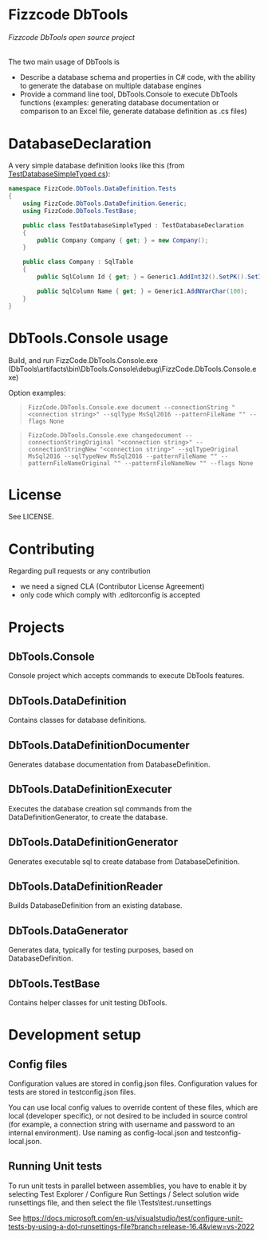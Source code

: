 # Fizzcode DbTools
###### Fizzcode DbTools open source project

The two main usage of DbTools is
- Describe a database schema and properties in C# code, with the ability to generate the database on multiple database engines
- Provide a command line tool, DbTools.Console to execute DbTools functions (examples: generating database documentation or comparison to an Excel file, generate database definition as .cs files)

# DatabaseDeclaration
A very simple database definition looks like this (from
[TestDatabaseSimpleTyped.cs](https://github.com/FizzcodeSoftware/DbTools/blob/master/Tests/DbTools.DataDefinition.Tests/DatabaseDeclaration/Typed/TestDatabaseSimpleTyped.cs)):

```cs
namespace FizzCode.DbTools.DataDefinition.Tests
{
    using FizzCode.DbTools.DataDefinition.Generic;
    using FizzCode.DbTools.TestBase;

    public class TestDatabaseSimpleTyped : TestDatabaseDeclaration
    {
        public Company Company { get; } = new Company();
    }

    public class Company : SqlTable
    {
        public SqlColumn Id { get; } = Generic1.AddInt32().SetPK().SetIdentity();

        public SqlColumn Name { get; } = Generic1.AddNVarChar(100);
    }
}
```

# DbTools.Console usage
Build, and run FizzCode.DbTools.Console.exe
(DbTools\artifacts\bin\DbTools.Console\debug\FizzCode.DbTools.Console.exe)

Option examples:

> ```FizzCode.DbTools.Console.exe document --connectionString "<connection string>" --sqlType MsSql2016 --patternFileName "" --flags None```

> ```FizzCode.DbTools.Console.exe changedocument --connectionStringOriginal "<connection string>" --connectionStringNew "<connection string>" --sqlTypeOriginal MsSql2016 --sqlTypeNew MsSql2016 --patternFileName "" --patternFileNameOriginal "" --patternFileNameNew "" --flags None```

# License

See LICENSE.

# Contributing

Regarding pull requests or any contribution
- we need a signed CLA (Contributor License Agreement)
- only code which comply with .editorconfig is accepted

# Projects
## DbTools.Console
Console project which accepts commands to execute DbTools features.
## DbTools.DataDefinition
Contains classes for database definitions.
## DbTools.DataDefinitionDocumenter
Generates database documentation from DatabaseDefinition.
## DbTools.DataDefinitionExecuter
Executes the database creation sql commands from the DataDefinitionGenerator, to create the database.
## DbTools.DataDefinitionGenerator
Generates executable sql to create database from DatabaseDefinition.
## DbTools.DataDefinitionReader
Builds DatabaseDefinition from an existing database.
## DbTools.DataGenerator
Generates data, typically for testing purposes, based on DatabaseDefinition.
## DbTools.TestBase
Contains helper classes for unit testing DbTools.

# Development setup
## Config files
Configuration values are stored in config.json files.
Configuration values for tests are stored in testconfig.json files.

You can use local config values to override content of these files, which are local (developer specific), or not desired to be included in source control (for example, a connection string with username and password to an internal environment).
Use naming as config-local.json and testconfig-local.json.

## Running Unit tests
To run unit tests in parallel between assemblies, you have to enable it by selecting Test Explorer / Configure Run Settings / Select solution wide runsettings file, and then select the file \Tests\test.runsettings

See https://docs.microsoft.com/en-us/visualstudio/test/configure-unit-tests-by-using-a-dot-runsettings-file?branch=release-16.4&view=vs-2022